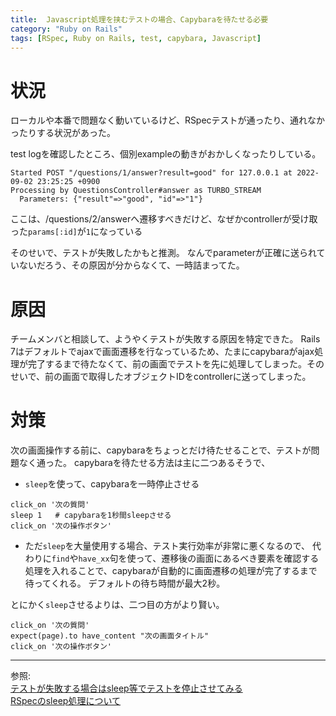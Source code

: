 ```yaml
---
title:  Javascript処理を挟むテストの場合、Capybaraを待たせる必要
category: "Ruby on Rails"
tags: [RSpec, Ruby on Rails, test, capybara, Javascript]
---
```


# 状況
ローカルや本番で問題なく動いているけど、RSpecテストが通ったり、通れなかったりする状況があった。

test logを確認したところ、個別exampleの動きがおかしくなったりしている。
```
Started POST "/questions/1/answer?result=good" for 127.0.0.1 at 2022-09-02 23:25:25 +0900
Processing by QuestionsController#answer as TURBO_STREAM
  Parameters: {"result"=>"good", "id"=>"1"}
```
ここは、/questions/2/answerへ遷移すべきだけど、なぜかcontrollerが受け取った`params[:id]`が`1`になっている

そのせいで、テストが失敗したかもと推測。
なんでparameterが正確に送られていないだろう、その原因が分からなくて、一時詰まってた。

# 原因
チームメンバと相談して、ようやくテストが失敗する原因を特定できた。
Rails 7はデフォルトでajaxで画面遷移を行なっているため、たまにcapybaraがajax処理が完了するまで待たなくて、前の画面でテストを先に処理してしまった。そのせいで、前の画面で取得したオブジェクトIDをcontrollerに送ってしまった。

# 対策
次の画面操作する前に、capybaraをちょっとだけ待たせることで、テストが問題なく通った。
capybaraを待たせる方法は主に二つあるそうで、
- `sleep`を使って、capybaraを一時停止させる
```
click_on '次の質問'
sleep 1   # capybaraを1秒間sleepさせる
click_on '次の操作ボタン'
```
- ただ`sleep`を大量使用する場合、テスト実行効率が非常に悪くなるので、
代わりに`find`や`have_xx`句を使って、遷移後の画面にあるべき要素を確認する処理を入れることで、capybaraが自動的に画面遷移の処理が完了するまで待ってくれる。
デフォルトの待ち時間が最大2秒。

とにかく`sleep`させるよりは、二つ目の方がより賢い。

```
click_on '次の質問'
expect(page).to have_content "次の画面タイトル"
click_on '次の操作ボタン'
```

---
参照:  
[テストが失敗する場合はsleep等でテストを停止させてみる](https://qiita.com/jnchito/items/607f956263c38a5fec24#%E3%83%86%E3%82%B9%E3%83%88%E3%81%8C%E5%A4%B1%E6%95%97%E3%81%99%E3%82%8B%E5%A0%B4%E5%90%88%E3%81%AFsleep%E7%AD%89%E3%81%A7%E3%83%86%E3%82%B9%E3%83%88%E3%82%92%E5%81%9C%E6%AD%A2%E3%81%95%E3%81%9B%E3%81%A6%E3%81%BF%E3%82%8B)  
[RSpecのsleep処理について](https://qiita.com/syossan27/items/78c479a46dcf963f55ef)
